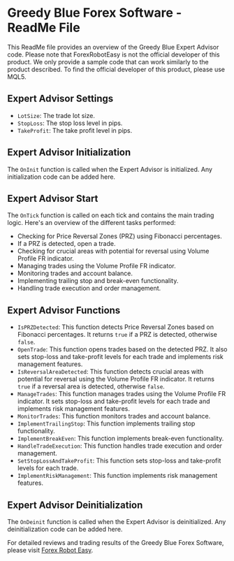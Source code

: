 # Greedy Blue Forex Software - ReadMe File

This ReadMe file provides an overview of the Greedy Blue Expert Advisor code. Please note that ForexRobotEasy is not the official developer of this product. We only provide a sample code that can work similarly to the product described. To find the official developer of this product, please use MQL5.

## Expert Advisor Settings

- `LotSize`: The trade lot size.
- `StopLoss`: The stop loss level in pips.
- `TakeProfit`: The take profit level in pips.

## Expert Advisor Initialization

The `OnInit` function is called when the Expert Advisor is initialized. Any initialization code can be added here.

## Expert Advisor Start

The `OnTick` function is called on each tick and contains the main trading logic. Here's an overview of the different tasks performed:

- Checking for Price Reversal Zones (PRZ) using Fibonacci percentages.
- If a PRZ is detected, open a trade.
- Checking for crucial areas with potential for reversal using Volume Profile FR indicator.
- Managing trades using the Volume Profile FR indicator.
- Monitoring trades and account balance.
- Implementing trailing stop and break-even functionality.
- Handling trade execution and order management.

## Expert Advisor Functions

- `IsPRZDetected`: This function detects Price Reversal Zones based on Fibonacci percentages. It returns `true` if a PRZ is detected, otherwise `false`.
- `OpenTrade`: This function opens trades based on the detected PRZ. It also sets stop-loss and take-profit levels for each trade and implements risk management features.
- `IsReversalAreaDetected`: This function detects crucial areas with potential for reversal using the Volume Profile FR indicator. It returns `true` if a reversal area is detected, otherwise `false`.
- `ManageTrades`: This function manages trades using the Volume Profile FR indicator. It sets stop-loss and take-profit levels for each trade and implements risk management features.
- `MonitorTrades`: This function monitors trades and account balance.
- `ImplementTrailingStop`: This function implements trailing stop functionality.
- `ImplementBreakEven`: This function implements break-even functionality.
- `HandleTradeExecution`: This function handles trade execution and order management.
- `SetStopLossAndTakeProfit`: This function sets stop-loss and take-profit levels for each trade.
- `ImplementRiskManagement`: This function implements risk management features.

## Expert Advisor Deinitialization

The `OnDeinit` function is called when the Expert Advisor is deinitialized. Any deinitialization code can be added here.

For detailed reviews and trading results of the Greedy Blue Forex Software, please visit [Forex Robot Easy](https://forexroboteasy.com/forex-robot-review/greedy-blue-forex-software-automated-trading-with-real-results/).
